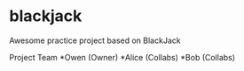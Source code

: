 # blackjack
Awesome practice project based on BlackJack 

Project Team
*Owen (Owner)
*Alice (Collabs)
*Bob (Collabs)